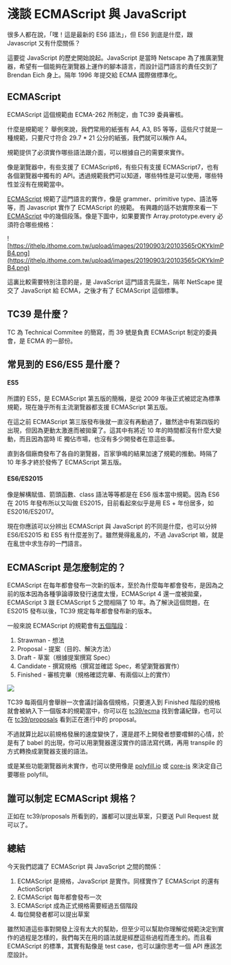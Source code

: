 # 淺談 ECMAScript 與 JavaScript

很多人都在說，「嘿！這是最新的 ES6 語法」，但 ES6 到底是什麼，跟 Javascript 又有什麼關係？

這要從 JavaScript 的歷史開始說起。JavaScript 是當時 Netscape 為了推廣瀏覽器，希望有一個能夠在瀏覽器上運作的腳本語言，而設計這門語言的責任交到了Brendan Eich 身上。隔年 1996 年提交給 ECMA 國際做標準化。

## ECMAScript

ECMAScript 這個規範由 ECMA-262 所制定，由 TC39 委員審核。

什麼是規範呢？
舉例來說，我們常用的紙張有 A4, A3, B5 等等，這些尺寸就是一種規範，只要尺寸符合 29.7 * 21 公分的紙張，我們就可以稱作 A4。

規範提供了必須實作哪些語法跟介面，可以根據自己的需要來實作。

像是瀏覽器中，有些支援了 ECMAScript6，有些只有支援 ECMAScript7，也有各個瀏覽器中獨有的 API。透過規範我們可以知道，哪些特性是可以使用，哪些特性並沒有在規範當中。

[ECMAScript](https://www.ecma-international.org/publications/files/ECMA-ST/Ecma-262.pdf) 規範了這門語言的實作，像是 grammer、primitive type、語法等等，而 Javascript 實作了 ECMAScript 的規範。
有興趣的話不妨實際來看一下 [ECMAScript](https://www.ecma-international.org/publications/files/ECMA-ST/Ecma-262.pdf) 中的幾個段落。像是下圖中，如果要實作 Array.prototype.every 必須符合哪些規格：

![https://ithelp.ithome.com.tw/upload/images/20190903/20103565rOKYklmPB4.png](https://ithelp.ithome.com.tw/upload/images/20190903/20103565rOKYklmPB4.png)

這裏比較需要特別注意的是，是 JavaScript 這門語言先誕生，隔年 NetScape 提交了 JavaScript 給 ECMA，之後才有了 ECMAScript 這個標準。

## TC39 是什麼？

TC 為 Technical Commitee 的簡寫，而 39 號是負責 ECMAScript 制定的委員會，是 ECMA 的一部份。

## 常見到的 ES6/ES5 是什麼？

#### ES5

所謂的 ES5，是 ECMAScript 第五版的簡稱，是從 2009 年後正式被認定為標準規範，現在幾乎所有主流瀏覽器都支援 ECMAScript 第五版。

在這之前 ECMAScript 第三版發布後就一直沒有再動過了，雖然途中有第四版的出現，但因為更動太激進而被拋棄了。這其中有將近 10 年的時間都沒有什麼大變動，而且因為當時 IE 獨佔市場，也沒有多少開發者在意這些事。

直到各個廠商發布了各自的瀏覽器，百家爭鳴的結果加速了規範的推動。時隔了 10 年多才終於發佈了 ECMAScript 第五版。

#### ES6/ES2015

像是解構賦值、箭頭函數、class 語法等等都是在 ES6 版本當中規範。因為 ES6 在 2015 年發布所以又叫做 ES2015，目前看起來似乎是用 ES + 年份居多，如 ES2016/ES2017。

現在你應該可以分辨出 ECMAScript 與 JavaScript 的不同是什麼，也可以分辨 ES6/ES2015 和 ES5 有什麼差別了。雖然覺得亂亂的，不過 JavaScript 嘛，就是在亂世中求生存的一門語言。

## ECMAScript 是怎麼制定的？

ECMAScript 在每年都會發布一次新的版本，至於為什麼每年都會發布，是因為之前的版本因為各種爭論導致發行速度太慢，ECMAScript 4 還一度被拋棄，ECMAScript 3 跟 ECMAScript 5 之間相隔了 10 年。為了解決這個問題，在 ES2015 發布以後，TC39 規定每年都會發布新的版本。

一般來說 ECMAScript 的規範會有[五個階段](https://tc39.es/process-document/)：

1. Strawman - 想法
2. Proposal - 提案（目的、解決方法）
3. Draft - 草案（根據提案撰寫 Spec）
4. Candidate - 撰寫規格（撰寫並確認 Spec，希望瀏覽器實作）
5. Finished - 審核完畢（規格確認完畢、有兩個以上的實作）

![](https://dnf7fm7877tpg.cloudfront.net/images/9eymaRUimMnGBBkLcygCeN.png)



TC39 每兩個月會舉辦一次會議討論各個規格，只要進入到 Finished 階段的規格就會被納入下一個版本的規範當中，你可以在 [tc39/ecma](https://github.com/tc39/ecma262) 找到會議紀錄，也可以在 [tc39/proposals](https://github.com/tc39/proposals) 看到正在進行中的 proposal。

不過就算比起以前規格發展的速度變快了，還是趕不上開發者想要嚐鮮的心情，於是有了 babel 的出現，你可以用瀏覽器還沒實作的語法寫代碼，再用 transpile 的方式轉換成瀏覽器支援的語法。

或是某些功能瀏覽器尚未實作，也可以使用像是 [polyfill.io](https://polyfill.io/v3/) 或 [core-js](https://github.com/zloirock/core-js) 來決定自己要哪些 polyfill。

## 誰可以制定 ECMAScript 規格？

正如在 tc39/proposals 所看到的，誰都可以提出草案，只要送 Pull Request 就可以了。

## 總結

今天我們認識了 ECMAScript 與 JavaScript 之間的關係：

1. ECMAScript 是規格，JavaScript 是實作。同樣實作了 ECMAScript 的還有 ActionScript
2. ECMAScript 每年都會發布一次
3. ECMAScript 成為正式規格需要經過五個階段
4. 每位開發者都可以提出草案

雖然知道這些事對開發上沒有太大的幫助，但至少可以幫助你理解從規範決定到實作的過程是怎樣的，我們每天在用的語法就是經歷這些過程而產生的。而且看 ECMAScript 的標準，其實有點像是 test case，也可以讓你思考一個 API 應該怎麼設計。